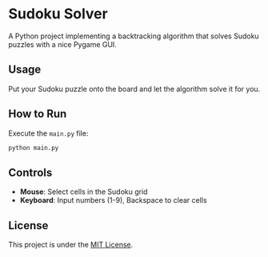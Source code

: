 # Sudoku Solver

A Python project implementing a backtracking algorithm that solves Sudoku puzzles with a nice Pygame GUI.

## Usage

Put your Sudoku puzzle onto the board and let the algorithm solve it for you.

## How to Run

Execute the `main.py` file:

```bash
python main.py
```

## Controls

- **Mouse**: Select cells in the Sudoku grid
- **Keyboard**: Input numbers (1-9), Backspace to clear cells

## License

This project is under the [MIT License](LICENSE).